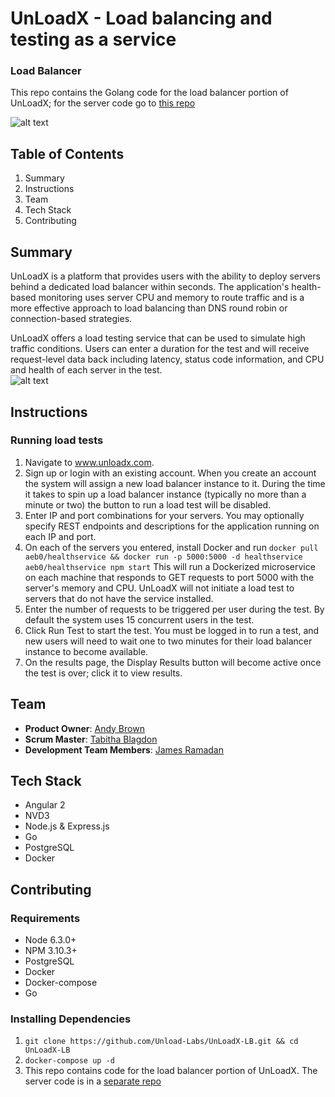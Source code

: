 # UnLoadX - Load balancing and testing as a service
### Load Balancer
This repo contains the Golang code for the load balancer portion of UnLoadX; for the server code go to [this repo](https://github.com/Unload-Labs/UnLoadX)

![alt text](./img/thesis.gif "UnLoadX")  <br/>
## Table of Contents
1. Summary
2. Instructions
3. Team
4. Tech Stack
5. Contributing

## Summary
UnLoadX is a platform that provides users with the ability to deploy servers behind a dedicated load balancer within seconds. The application's health-based monitoring uses server CPU and memory to route traffic and is a more effective approach to load balancing than DNS round robin or connection-based strategies. <br/>

UnLoadX offers a load testing service that can be used to simulate high traffic conditions. Users can enter a duration for the test and will receive request-level data back including latency, status code information, and CPU and health of each server in the test.  <br/>
![alt text](./img/architecture.png "Architecture")  <br/>

## Instructions
### Running load tests
1. Navigate to www.unloadx.com.
2. Sign up or login with an existing account. When you create an account the system will assign a new load balancer instance to it.  During the time it takes to spin up a load balancer instance (typically no more than a minute or two) the button to run a load test will be disabled.
3. Enter IP and port combinations for your servers. You may optionally specify REST endpoints and descriptions for the application running on each IP and port.
4. On each of the servers you entered, install Docker and run `docker pull aeb0/healthservice && docker run -p 5000:5000 -d healthservice aeb0/healthservice npm start` This will run a Dockerized microservice on each machine that responds to GET requests to port 5000 with the server's memory and CPU.  UnLoadX will not initiate a load test to servers that do not have the service installed.
5. Enter the number of requests to be triggered per user during the test. By default the system uses 15 concurrent users in the test.
6. Click Run Test to start the test. You must be logged in to run a test, and new users will need to wait one to two minutes for their load balancer instance to become available.
7. On the results page, the Display Results button will become active once the test is over; click it to view results.<br/>

## Team

  - __Product Owner__: [Andy Brown](https://github.com/aebrow4)
  - __Scrum Master__: [Tabitha Blagdon](https://github.com/tabithablagdon)
  - __Development Team Members__: [James Ramadan](https://github.com/jamesramadan)

## Tech Stack
* Angular 2
* NVD3
* Node.js & Express.js
* Go
* PostgreSQL
* Docker

## Contributing

### Requirements
- Node 6.3.0+
- NPM 3.10.3+
- PostgreSQL
- Docker
- Docker-compose
- Go

### Installing Dependencies
1. `git clone https://github.com/Unload-Labs/UnLoadX-LB.git && cd UnLoadX-LB`
2. `docker-compose up -d`
3. This repo contains code for the load balancer portion of UnLoadX. The server code is in a [separate repo](https://github.com/Unload-Labs/UnLoadX)
